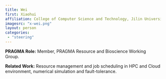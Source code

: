 ```yaml
---
title: Wei
first: Xiaohui
affiliation: College of Computer Science and Technology, Jilin University, Jilin University
imagesrc: "x-wei.png"
layout: person
categories:
 - "steering"
---
```


**PRAGMA Role:** Member, PRAGMA Resource and Bioscience Working Group.

**Related Work:** Resource management and job scheduling in HPC and Cloud
environment, numerical simulation and fault-tolerance.


